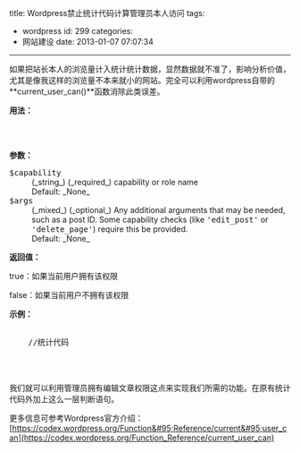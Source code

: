 title: Wordpress禁止统计代码计算管理员本人访问
tags:
  - wordpress
id: 299
categories:
  - 网站建设
date: 2013-01-07 07:07:34
---

如果把站长本人的浏览量计入统计统计数据，显然数据就不准了，影响分析价值，尤其是像我这样的浏览量不本来就小的网站。完全可以利用wordpress自带的**current&#95;user&#95;can()**函数消除此类误差。

**用法：**

<pre><?php current_user_can( $capability, $args ); ?>

</pre>

**参数：**

<dl>
<dt><tt>$capability</tt></dt>
<dd>(_string_) (_required_) capability or role name</dd>

<dd>Default: _None_</dd>

<dt><tt>$args</tt></dt>
<dd>(_mixed_) (_optional_) Any additional arguments that may be needed, such as a post ID. Some capability checks (like <tt>'edit_post'</tt> or <tt>'delete_page'</tt>) require this be provided.</dd>

<dd>Default: _None_</dd>
</dl>

**返回值：**

true：如果当前用户拥有该权限

false：如果当前用户不拥有该权限

**示例：**

<pre><?php if(!current_user_can( 'edit_post' )) { ?>   
    //统计代码

<?php } ?>

</pre>

我们就可以利用管理员拥有编辑文章权限这点来实现我们所需的功能。在原有统计代码外加上这么一层判断语句。

更多信息可参考Wordpress官方介绍：[https://codex.wordpress.org/Function&#95;Reference/current&#95;user_can](https://codex.wordpress.org/Function_Reference/current_user_can)

<div>
  <embed id="ciba_grabword_plugin" width="0" height="0" type="application/ciba-grabword-plugin" hidden="true" />
</div>